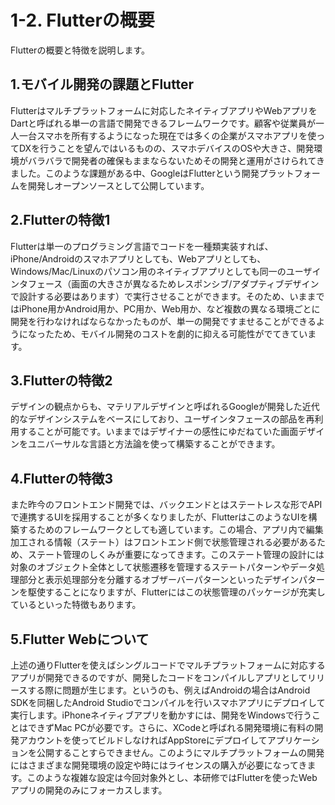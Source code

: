 # 1-2. Flutterの概要
Flutterの概要と特徴を説明します。

## 1.モバイル開発の課題とFlutter
Flutterはマルチプラットフォームに対応したネイティブアプリやWebアプリをDartと呼ばれる単一の言語で開発できるフレームワークです。顧客や従業員が一人一台スマホを所有するようになった現在では多くの企業がスマホアプリを使ってDXを行うことを望んではいるものの、スマホデバイスのOSや大きさ、開発環境がバラバラで開発者の確保もままならないためその開発と運用がさけられてきました。このような課題がある中、GoogleはFlutterという開発プラットフォームを開発しオープンソースとして公開しています。

## 2.Flutterの特徴1
Flutterは単一のプログラミング言語でコードを一種類実装すれば、iPhone/Androidのスマホアプリとしても、Webアプリとしても、Windows/Mac/Linuxのパソコン用のネイティブアプリとしても同一のユーザインタフェース（画面の大きさが異なるためレスポンシブ/アダプティブデザインで設計する必要はあります）で実行させることができます。そのため、いままではiPhone用かAndroid用か、PC用か、Web用か、など複数の異なる環境ごとに開発を行わなければならなかったものが、単一の開発ですませることができるようになったため、モバイル開発のコストを劇的に抑える可能性がでてきています。

## 3.Flutterの特徴2
デザインの観点からも、マテリアルデザインと呼ばれるGoogleが開発した近代的なデザインシステムをベースにしており、ユーザインタフェースの部品を再利用することが可能です。いままではデザイナーの感性にゆだねていた画面デザインをユニバーサルな言語と方法論を使って構築することができます。

## 4.Flutterの特徴3
また昨今のフロントエンド開発では、バックエンドとはステートレスな形でAPIで連携するUIを採用することが多くなりましたが、FlutterはこのようなUIを構築するためのフレームワークとしても適しています。この場合、アプリ内で編集加工される情報（ステート）はフロントエンド側で状態管理される必要があるため、ステート管理のしくみが重要になってきます。このステート管理の設計には対象のオブジェクト全体として状態遷移を管理するステートパターンやデータ処理部分と表示処理部分を分離するオブザーバーパターンといったデザインパターンを駆使することになりますが、Flutterにはこの状態管理のパッケージが充実しているといった特徴もあります。

## 5.Flutter Webについて
上述の通りFlutterを使えばシングルコードでマルチプラットフォームに対応するアプリが開発できるのですが、開発したコードをコンパイルしアプリとしてリリースする際に問題が生じます。というのも、例えばAndroidの場合はAndroid SDKを同梱したAndroid Studioでコンパイルを行いスマホアプリにデプロイして実行します。iPhoneネイティブアプリを動かすには、開発をWindowsで行うことはできずMac PCが必要です。さらに、XCodeと呼ばれる開発環境に有料の開発アカウントを使ってビルドしなければAppStoreにデプロイしてアプリケーションを公開することすらできません。このようにマルチプラットフォームの開発にはさまざまな開発環境の設定や時にはライセンスの購入が必要になってきます。このような複雑な設定は今回対象外とし、本研修ではFlutterを使ったWebアプリの開発のみにフォーカスします。
